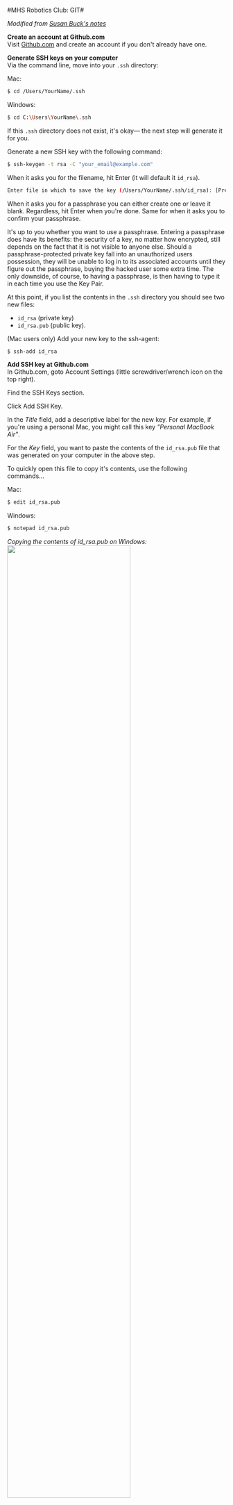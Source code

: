 #MHS Robotics Club: GIT#

<i>Modified from <a href="https://github.com/susanBuck/notes">Susan Buck's notes</a></i>

<b>Create an account at Github.com</b></br>
Visit [Github.com](http://github.com) and create an account if you don't already have one. 

<b>Generate SSH keys on your computer</b></br>
Via the command line, move into your `.ssh` directory:

Mac: 

```bash
$ cd /Users/YourName/.ssh
```

Windows:

```bash
$ cd C:\Users\YourName\.ssh
```
	
If this `.ssh` directory does not exist, it's okay&mdash; the next step will generate it for you.

Generate a new SSH key with the following command:

```bash
$ ssh-keygen -t rsa -C "your_email@example.com"
```
	
When it asks you for the filename, hit Enter (it will default it `id_rsa`).

```bash
Enter file in which to save the key (/Users/YourName/.ssh/id_rsa): [Press enter]
```

When it asks you for a passphrase you can either create one or leave it blank. Regardless, hit Enter when you're done. 
Same for when it asks you to confirm your passphrase.

It's up to you whether you want to use a passphrase. Entering a passphrase does have its benefits: the security of a key, no matter how encrypted, still depends on the fact that it is not visible to anyone else. Should a passphrase-protected private key fall into an unauthorized users possession, they will be unable to log in to its associated accounts until they figure out the passphrase, buying the hacked user some extra time. The only downside, of course, to having a passphrase, is then having to type it in each time you use the Key Pair.

At this point, if you list the contents in the `.ssh` directory you should see two new files: 

* `id_rsa` (private key)
* `id_rsa.pub` (public key).
	
(Mac users only) Add your new key to the ssh-agent:
 
```bash
$ ssh-add id_rsa
```




<b>Add SSH key at Github.com</b></br>
In Github.com, goto Account Settings (little screwdriver/wrench icon on the top right).

Find the SSH Keys section.

Click Add SSH Key.

In the *Title* field, add a descriptive label for the new key. For example, if you're using a personal Mac, you might call this key *"Personal MacBook Air"*.

For the *Key* field, you want to paste the contents of the `id_rsa.pub` file that was generated on your computer in the above step.

To quickly open this file to copy it's contents, use the following commands...

Mac:

```bash
$ edit id_rsa.pub
```

Windows:

```bash
$ notepad id_rsa.pub
```
	
*Copying the contents of id_rsa.pub on Windows:*
<img src='http://making-the-internet.s3.amazonaws.com/vc-copy-id-rsa-pub-on-windows.png?@2x' style='max-width:1153px; width:75%'>

With the contents of `id_rsa.pub` in your clipboard, paste the contents into the *Key field* on Github.
	
<img src='http://making-the-internet.s3.amazonaws.com/vc-github-save-new-ssh-key.png?@2x' style='max-width:664px; width:75%'>

Finally, click Add key.

To test your new SSH key, run the following command to connect to Github over SSH:

```bash
$ ssh -T git@github.com
```

You may see this warning:	

```bash
The authenticity of host 'github.com (207.97.227.239)' can't be established.
# RSA key fingerprint is 16:27:ac:a5:76:28:2d:36:63:1b:56:4d:eb:df:a6:48.
# Are you sure you want to continue connecting (yes/no)?
```
	
Type `yes` and hit enter.

If all went well, you should see this message:

```bash
Hi username! You've successfully authenticated, but GitHub does not provide shell access.
```
	
If that username is yours, you've successfully set up your SSH key.

If you receive a message saying access or permission is denied you can read [these instructions for diagnosing the issue](https://help.github.com/articles/error-permission-denied-publickey).




<b>Next Step: <a href="term.md">Terminology</a></b>